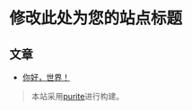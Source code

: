 # 修改此处为您的站点标题

## 文章

- [你好，世界！
](./0/hello-world.html)




> 本站采用[purite](https://github.com/icecream1507/purite)进行构建。